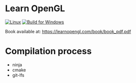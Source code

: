 # Learn OpenGL

[![Linux](https://github.com/LucasSnatiago/Learn-OpenGL/actions/workflows/build-for-linux.yml/badge.svg)](https://github.com/LucasSnatiago/Learn-OpenGL/actions/workflows/build-for-linux.yml) [![Build for Windows](https://github.com/LucasSnatiago/Learn-OpenGL/actions/workflows/build-for-windows.yml/badge.svg)](https://github.com/LucasSnatiago/Learn-OpenGL/actions/workflows/build-for-windows.yml)

Book available at: https://learnopengl.com/book/book_pdf.pdf

# Compilation process

- ninja
- cmake
- git-lfs
